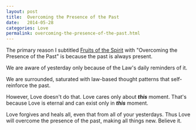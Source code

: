 ```yaml
---
layout: post
title:  Overcoming the Presence of the Past
date:   2014-05-28
categories: Love
permalink: overcoming-the-presence-of-the-past.html
---
```

The primary reason I subtitled [Fruits of the Spirit][leanpub] with "Overcoming the Presence of the Past" is because the past is always present.

We are aware of yesterday only because of the Law's daily reminders of it.

We are surrounded, saturated with law-based thought patterns that self-reinforce the past.

However, Love doesn't do that. Love cares only about <strong>*this*</strong> moment. That's because Love is eternal and can exist only in <strong>*this*</strong> moment.

Love forgives and heals all, even that from all of your yesterdays. Thus Love will overcome the presence of the past, making all things new. Believe it.

[leanpub]: https://leanpub.com/fruitsofthespirit